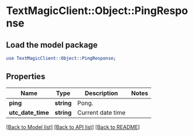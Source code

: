 # TextMagicClient::Object::PingResponse

## Load the model package
```perl
use TextMagicClient::Object::PingResponse;
```

## Properties
Name | Type | Description | Notes
------------ | ------------- | ------------- | -------------
**ping** | **string** | Pong. | 
**utc_date_time** | **string** | Current date time | 

[[Back to Model list]](../README.md#documentation-for-models) [[Back to API list]](../README.md#documentation-for-api-endpoints) [[Back to README]](../README.md)



